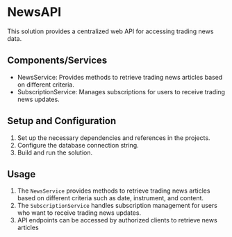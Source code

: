 # NewsAPI

This solution provides a centralized web API for accessing trading news data.

## Components/Services

- NewsService: Provides methods to retrieve trading news articles based on different criteria.
- SubscriptionService: Manages subscriptions for users to receive trading news updates.

## Setup and Configuration

1. Set up the necessary dependencies and references in the projects.
2. Configure the database connection string.
3. Build and run the solution.

## Usage

1. The `NewsService` provides methods to retrieve trading news articles based on different criteria such as date, instrument, and content.
2. The `SubscriptionService` handles subscription management for users who want to receive trading news updates.
3. API endpoints can be accessed by authorized clients to retrieve news articles
